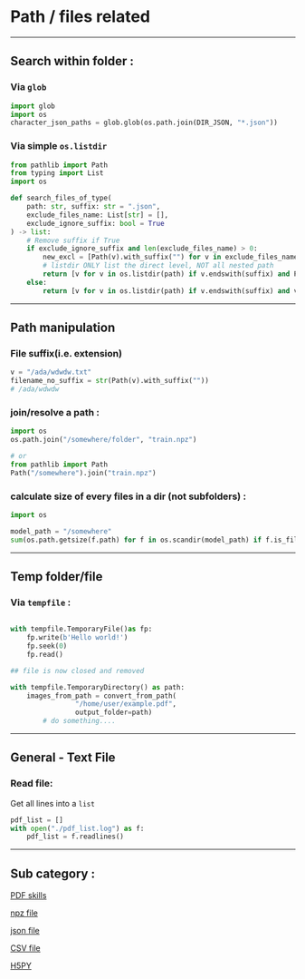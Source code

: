 # Path / files related

---

## Search within folder :

### Via `glob`

```python
import glob
import os
character_json_paths = glob.glob(os.path.join(DIR_JSON, "*.json"))
```

### Via simple `os.listdir`

```python
from pathlib import Path
from typing import List
import os

def search_files_of_type(
    path: str, suffix: str = ".json",
    exclude_files_name: List[str] = [],
    exclude_ignore_suffix: bool = True
) -> list:
    # Remove suffix if True
    if exclude_ignore_suffix and len(exclude_files_name) > 0:
        new_excl = [Path(v).with_suffix("") for v in exclude_files_name]
        # listdir ONLY list the direct level, NOT all nested path
        return [v for v in os.listdir(path) if v.endswith(suffix) and Path(v).with_suffix("") not in new_excl]
    else:
        return [v for v in os.listdir(path) if v.endswith(suffix) and v not in exclude_files_name]
```

---

## Path manipulation

### File suffix(i.e. extension)

```python
v = "/ada/wdwdw.txt"
filename_no_suffix = str(Path(v).with_suffix(""))
# /ada/wdwdw
```

### join/resolve a path :

```python
import os
os.path.join("/somewhere/folder", "train.npz")

# or
from pathlib import Path
Path("/somewhere").join("train.npz")
```

### calculate size of every files in a dir (not subfolders) :

```python
import os

model_path = "/somewhere"
sum(os.path.getsize(f.path) for f in os.scandir(model_path) if f.is_file())
```

---

## Temp folder/file

### Via `tempfile` :

```python

with tempfile.TemporaryFile()as fp:
    fp.write(b'Hello world!')
    fp.seek(0)
    fp.read()

## file is now closed and removed

with tempfile.TemporaryDirectory() as path:
    images_from_path = convert_from_path(
				"/home/user/example.pdf", 
				output_folder=path)
		# do something....
```

---

## General - Text File

### Read file:

Get all lines into a `list`

```python
pdf_list = []
with open("./pdf_list.log") as f:
    pdf_list = f.readlines()
```

---

## Sub category :

[PDF skills](Path%20files%20related%204ba1501b734c4d88a6d3d21eab820d15/PDF%20skills%205aeec149822c4d7c827cf1073f234972.md)

[npz file](Path%20files%20related%204ba1501b734c4d88a6d3d21eab820d15/npz%20file%206ef3ea46fde447bc8e9fa5fec75e6486.md)

[json file](Path%20files%20related%204ba1501b734c4d88a6d3d21eab820d15/json%20file%20a3d18ba875af4ba19aaa5277ba9c78be.md)

[CSV file](Path%20files%20related%204ba1501b734c4d88a6d3d21eab820d15/CSV%20file%20e6500676a9c94f458abd847b626fdf5b.md)

[H5PY](Path%20files%20related%204ba1501b734c4d88a6d3d21eab820d15/H5PY%207268064783ad44a4a47c8c83cb50323a.md)